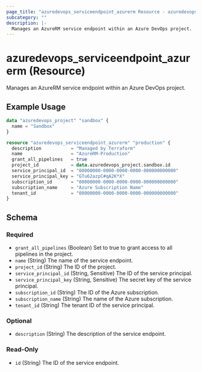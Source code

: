 ```yaml
---
page_title: "azuredevops_serviceendpoint_azurerm Resource - azuredevops"
subcategory: ""
description: |-
  Manages an AzureRM service endpoint within an Azure DevOps project.
---
```


# azuredevops_serviceendpoint_azurerm (Resource)

Manages an AzureRM service endpoint within an Azure DevOps project.

## Example Usage

```terraform
data "azuredevops_project" "sandbox" {
  name = "Sandbox"
}

resource "azuredevops_serviceendpoint_azurerm" "production" {
  description           = "Managed by Terraform"
  name                  = "AzureRM-Production"
  grant_all_pipelines   = true
  project_id            = data.azuredevops_project.sandbox.id
  service_principal_id  = "00000000-0000-0000-0000-000000000000"
  service_principal_key = "GTu62azpC#qA2K*X"
  subscription_id       = "00000000-0000-0000-0000-000000000000"
  subscription_name     = "Azure Subscription Name"
  tenant_id             = "00000000-0000-0000-0000-000000000000"
}
```

<!-- schema generated by tfplugindocs -->
## Schema

### Required

- `grant_all_pipelines` (Boolean) Set to true to grant access to all pipelines in the project.
- `name` (String) The name of the service endpoint.
- `project_id` (String) The ID of the project.
- `service_principal_id` (String, Sensitive) The ID of the service principal.
- `service_principal_key` (String, Sensitive) The secret key of the service principal.
- `subscription_id` (String) The ID of the Azure subscription.
- `subscription_name` (String) The name of the Azure subscription.
- `tenant_id` (String) The tenant ID of the service principal.

### Optional

- `description` (String) The description of the service endpoint.

### Read-Only

- `id` (String) The ID of the service endpoint.
